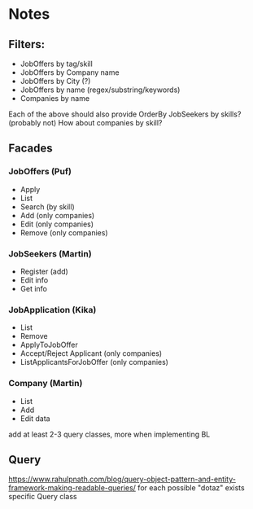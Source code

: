 # Notes  

## Filters:

- JobOffers by tag/skill
- JobOffers by Company name
- JobOffers by City (?)
- JobOffers by name (regex/substring/keywords)
- Companies by name

Each of the above should also provide OrderBy
JobSeekers by skills? (probably not)
How about companies by skill?

## Facades

### JobOffers (Puf)
- Apply
- List
- Search (by skill)
- Add (only companies)
- Edit (only companies)
- Remove (only companies)

### JobSeekers (Martin)
- Register (add)
- Edit info
- Get info

### JobApplication (Kika)
- List
- Remove
- ApplyToJobOffer
- Accept/Reject Applicant (only companies)
- ListApplicantsForJobOffer (only companies)

### Company (Martin)
- List
- Add
- Edit data




add at least 2-3 query classes, more when implementing BL

## Query
https://www.rahulpnath.com/blog/query-object-pattern-and-entity-framework-making-readable-queries/
for each possible "dotaz" exists specific Query class
